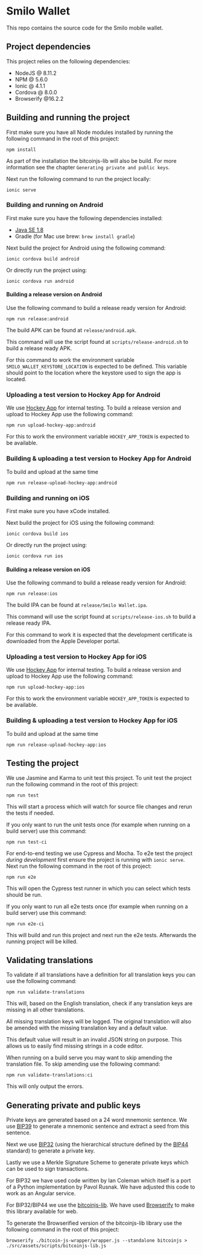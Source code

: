 # Smilo Wallet

This repo contains the source code for the Smilo mobile wallet.

## Project dependencies

This project relies on the following dependencies:
- NodeJS @ 8.11.2
- NPM @ 5.6.0
- Ionic @ 4.1.1
- Cordova @ 8.0.0
- Browserify @16.2.2

## Building and running the project

First make sure you have all Node modules installed by running the following command in the root of this project:

```
npm install
```

As part of the installation the bitcoinjs-lib will also be build. For more information see the chapter `Generating private and public keys`.

Next run the following command to run the project locally:

```
ionic serve
```

### Building and running on Android

First make sure you have the following dependencies installed:
- [Java SE 1.8](http://www.oracle.com/technetwork/java/javase/downloads/jdk8-downloads-2133151.html)
- Gradle (for Mac use brew: `brew install gradle`)

Next build the project for Android using the following command:

```
ionic cordova build android
```

Or directly run the project using:

```
ionic cordova run android
```

#### Building a release version on Android

Use the following command to build a release ready version for Android:

```
npm run release:android
```

The build APK can be found at `release/android.apk`.

This command will use the script found at `scripts/release-android.sh` to build a release ready APK.

For this command to work the environment variable `SMILO_WALLET_KEYSTORE_LOCATION` is expected to be defined.
This variable should point to the location where the keystore used to sign the app is located.

### Uploading a test version to Hockey App for Android

We use [Hockey App](https://www.hockeyapp.net) for internal testing. To build a release version and upload to Hockey App use the following command:

```
npm run upload-hockey-app:android
```

For this to work the environment variable `HOCKEY_APP_TOKEN` is expected to be available.

### Building & uploading a test version to Hockey App for Android

To build and upload at the same time

```
npm run release-upload-hockey-app:android
```

### Building and running on iOS

First make sure you have xCode installed.

Next build the project for iOS using the following command:

```
ionic cordova build ios
```

Or directly run the project using:

```
ionic cordova run ios
```

#### Building a release version on iOS

Use the following command to build a release ready version for Android:

```
npm run release:ios
```

The build IPA can be found at `release/Smilo Wallet.ipa`.

This command will use the script found at `scripts/release-ios.sh` to build a release ready IPA.

For this command to work it is expected that the development certificate is downloaded from the Apple Developer portal.

### Uploading a test version to Hockey App for iOS

We use [Hockey App](https://www.hockeyapp.net) for internal testing. To build a release version and upload to Hockey App use the following command:

```
npm run upload-hockey-app:ios
```

For this to work the environment variable `HOCKEY_APP_TOKEN` is expected to be available.

### Building & uploading a test version to Hockey App for iOS

To build and upload at the same time

```
npm run release-upload-hockey-app:ios
```

## Testing the project

We use Jasmine and Karma to unit test this project. To unit test the project run the following command in the root of this project:

````
npm run test
````

This will start a process which will watch for source file changes and rerun the tests if needed.

If you only want to run the unit tests once (for example when running on a build server) use this command:

```
npm run test-ci
```

For end-to-end testing we use Cypress and Mocha. To e2e test the project _during development_ first ensure the project is running with `ionic serve`. Next run the following command in the root of this project:

```
npm run e2e
```

This will open the Cypress test runner in which you can select which tests should be run.

If you only want to run all e2e tests once (for example when running on a build server) use this command:

```
npm run e2e-ci
```

This will build and run this project and next run the e2e tests. Afterwards the running project will be killed.


## Validating translations

To validate if all translations have a definition for all translation keys you can use the following command:

```
npm run validate-translations
```

This will, based on the English translation, check if any translation keys are missing in all other translations.

All missing translation keys will be logged. The original translation will also be amended with the missing translation key and a default value.

This default value will result in an invalid JSON string on purpose. This allows us to easily find missing strings in a code editor.

When running on a build serve you may want to skip amending the translation file. To skip amending use the following command:

```
npm run validate-translations:ci
```

This will only output the errors.

## Generating private and public keys

Private keys are generated based on a 24 word mnemonic sentence. We use [BIP39](https://github.com/bitcoin/bips/blob/master/bip-0039.mediawiki) to generate a mnemonic sentence and extract a seed from this sentence.

Next we use [BIP32](https://github.com/bitcoin/bips/blob/master/bip-0032.mediawiki) (using the hierarchical structure defined by the [BIP44](https://github.com/bitcoin/bips/blob/master/bip-0044.mediawiki) standard) to generate a private key.

Lastly we use a Merkle Signature Scheme to generate private keys which can be used to sign transactions.

For BIP32 we have used code written by Ian Coleman which itself is a port of a Python implementation by Pavol Rusnak. We have adjusted this code to work as an Angular service.

For BIP32/BIP44 we use the [bitcoinjs-lib](https://github.com/bitcoinjs/bitcoinjs-lib). We have used [Browserify](http://browserify.org/) to make this library available for web.

To generate the Browserified version of the bitcoinjs-lib library use the following command in the root of this project:

```
browserify ./bitcoin-js-wrapper/wrapper.js --standalone bitcoinjs > ./src/assets/scripts/bitcoinjs-lib.js
```
